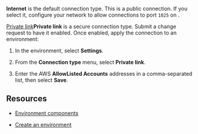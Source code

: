
**Internet** is the default connection type. This is a public connection. If you select it, configure your network to allow connections to port `1025` on <public-ip>.

[Private link](swo1689789993137.md)**Private link** is a secure connection type. Submit a change request to have it enabled. Once enabled, apply the connection to an environment:

1.  In the environment, select **Settings**.

1.  From the **Connection type** menu, select **Private link**.

1.  Enter the AWS **AllowListed Accounts** addresses in a comma-separated list, then select **Save**.


## Resources


-   [Environment components](ghy1689789991514.md)

-   [Create an environment](gpb1689789991266.md)


